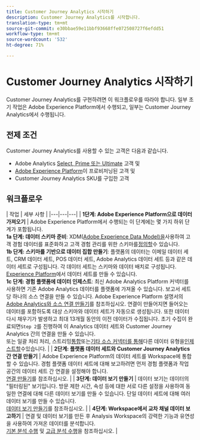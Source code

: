 ```yaml
---
title: Customer Journey Analytics 시작하기
description: Customer Journey Analytics를 시작합니다.
translation-type: tm+mt
source-git-commit: e30bbae59e11bbf93668ffe072508727f6efdd51
workflow-type: tm+mt
source-wordcount: '532'
ht-degree: 71%

---
```



# Customer Journey Analytics 시작하기

Customer Journey Analytics를 구현하려면 이 워크플로우를 따라야 합니다. 일부 초기 작업은 Adobe Experience Platform에서 수행되고, 일부는 Customer Journey Analytics에서 수행됩니다.

## 전제 조건

Customer Journey Analytics를 사용할 수 있는 고객은 다음과 같습니다.

* Adobe Analytics [Select, Prime 또는 Ultimate](https://www.adobe.com/kr/analytics/compare-adobe-analytics-packages.html) 고객 및
* [Adobe Experience Platform](https://www.adobe.com/kr/experience-platform.html)이 프로비저닝된 고객 및
* Customer Journey Analytics SKU를 구입한 고객

## 워크플로우

| 작업 | 세부 사항 |
|---|---|---|
| **1단계: Adobe Experience Platform으로 데이터 가져오기** | Adobe Experience Platform에서 수행되는 이 단계에는 몇 가지 하위 단계가 포함됩니다.<br>**1a 단계: 데이터 스키마 준비&#x200B;**: XDM([Adobe Experience Data Model)을](https://www.adobe.io/apis/experienceplatform/home/xdm.html)사용하여 고객 경험 데이터를 표준화하고 고객 경험 관리를 위한 스키마를[정의할](https://www.adobe.io/apis/experienceplatform/home/tutorials/alltutorials.html#!api-specification/markdown/narrative/tutorials/schema_editor_tutorial/schema_editor_tutorial.md)수 있습니다.<br>**1b 단계: 스키마를 기반으로 데이터 집합 만들기**: 플랫폼의 데이터는 이메일 데이터 세트, CRM 데이터 세트, POS 데이터 세트, Adobe Analytics 데이터 세트 등과 같은 데이터 세트로 구성됩니다. 각 데이터 세트는 스키마와 데이터 배치로 구성됩니다. [Experience Platform](https://www.adobe.io/apis/experienceplatform/home/tutorials/alltutorials.html#!api-specification/markdown/narrative/tutorials/creating_a_dataset_tutorial/creating_a_dataset_tutorial.md)에서 데이터 세트를 만들 수 있습니다.<br>**1c 단계: 경험 플랫폼에 데이터 인제스트&#x200B;**: 최신 Adobe Analytics Platform 커넥터를 사용하면 기존 Adobe Analytics 데이터를 플랫폼에 가져올 수 있습니다. 보고서 세트당 하나의 소스 연결을 만들 수 있습니다. Adobe Experience Platform 설명서의[Adobe Analytics와 소스 연결 만들기](https://www.adobe.io/apis/experienceplatform/home/tutorials/alltutorials.html#!api-specification/markdown/narrative/tutorials/sources_tutorial/adobe-analytics-ui-tutorial.md)를 참조하십시오. 연결이 만들어지면 들어오는 데이터를 포함하도록 대상 스키마와 데이터 세트가 자동으로 생성됩니다. 또한 데이터 다시 채우기가 발생하고 최대 13개월 동안의 이전 데이터가 수집됩니다. 초기 수집이 완료되면`Step 2`를 진행하여 이 Analytics 데이터 세트와 Customer Journey Analytics 간의 연결을 만들 수 있습니다.<br>또는 일괄 처리 처리, 스트리밍[통합](https://www.adobe.io/apis/experienceplatform/home/data-ingestion/data-ingestion-services.html#!api-specification/markdown/narrative/technical_overview/ingest_architectural_overview/ingest_architectural_overview.md)또는[기타 소스 커넥터를 통해](https://www.adobe.io/apis/experienceplatform/home/data-ingestion/data-ingestion-services.html#!api-specification/markdown/narrative/technical_overview/streaming_ingest/streaming_ingest_overview.md)다른 데이터 유형을[인제스트할](https://www.adobe.io/apis/experienceplatform/home/data-ingestion/data-ingestion-services.html#!api-specification/markdown/narrative/technical_overview/acp_connectors_overview/acp-connectors-overview.md)수있습니다. |
| **2단계: 플랫폼 데이터 세트와 Customer Journey Analytics 간 연결 만들기** | Adobe Experience Platform의 데이터 세트를 Workspace에 통합할 수 있습니다. 경험 플랫폼 데이터 세트에 대해 보고하려면 먼저 경험 플랫폼과 작업 공간의 데이터 세트 간 연결을 설정해야 합니다.<br>[연결 만들기](/help/connections/create-connection.md)를 참조하십시오. |
| **3단계: 데이터 보기 만들기** | 데이터 보기는 데이터의 &quot;필터링된&quot; 보기입니다. 방문 제한 시간, 속성 등에 대한 서로 다른 설정을 사용하여 동일한 연결에 대해 다른 데이터 보기를 만들 수 있습니다. 단일 데이터 세트에 대해 여러 데이터 보기를 만들 수 있습니다.<br>[데이터 보기 만들기](/help/data-views/create-dataview.md)를 참조하십시오. |
| **4단계: Workspace에서 교차 채널 데이터 보고하기** | 연결 및 데이터 보기를 만든 후 Analysis Workspace의 강력한 기능과 유연성을 사용하여 가져온 데이터를 분석합니다.<br>[기본 분석 수행](/help/projects/perform-basic-analysis.md) 및 [고급 분석 수행](/help/projects/perform-adv-analysis.md)을 참조하십시오. |
